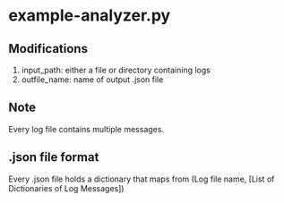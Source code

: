 # example-analyzer.py

## Modifications
1. input_path: either a file or directory containing logs
2. outfile_name: name of output .json file 

## Note
Every log file contains multiple messages. 

## .json file format
Every .json file holds a dictionary that maps from (Log file name, [List of Dictionaries of Log Messages])
